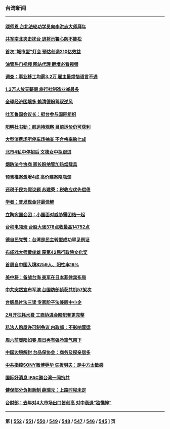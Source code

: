 ### 台湾新闻
---
#### [颂师恩 台北法轮功学员向李洪志大师拜年](../../pages/ncid1349361/n13902399.md?01102045) 
#### [共军南北夹击扰台 退将示警心防不能松](../../pages/ncid1349361/n13903188.md?01102045) 
#### [首次“城市型”灯会 预估创造210亿效益](../../pages/ncid1349361/n13903210.md?01102045) 
#### [油管热门视频 网站代理 翻墙必看视频](http://138.2.39.72:81/youtube.html?epic-marker?01102045)
#### [调查：事业移工均薪3.2万 雇主最烦恼语言不通](../../pages/ncid1349361/n13903216.md?01102045) 
#### [1.3万人放无薪假 旅行社制造业减最多](../../pages/ncid1349361/n13903217.md?01102045) 
#### [全球经济困境多 赖清德盼驾驭逆风](../../pages/ncid1349361/n13903151.md?01102045) 
#### [吐瓦鲁国会议长：挺台参与国际组织](../../pages/ncid1349361/n13903150.md?01102045) 
#### [阳明杜书勤：航运待观察 目前运价仍可获利](../../pages/ncid1349361/n13903164.md?01102045) 
#### [大型消费场所停车场抽查 不合格率逾七成](../../pages/ncid1349361/n13903199.md?01102045) 
#### [北市4私中停招后 文德女中拟跟进](../../pages/ncid1349361/n13903198.md?01102045) 
#### [烟防法今协商 家长盼纳管加热烟载具](../../pages/ncid1349361/n13903196.md?01102045) 
#### [预售推案激增4成 高价建案陷瓶颈](../../pages/ncid1349361/n13903195.md?01102045) 
#### [还税于民为假议题 苏建荣：税收应优先偿债](../../pages/ncid1349361/n13903167.md?01102045) 
#### [学者：普发现金非最佳解](../../pages/ncid1349361/n13903163.md?01102045) 
#### [立陶宛国会团：小国面对威胁需团结一起](../../pages/ncid1349361/n13903160.md?01102045) 
#### [台积电领涨 台股大涨378点收最高14752点](../../pages/ncid1349361/n13903158.md?01102045) 
#### [德自民党赞：台湾是民主转型成功罕见例证](../../pages/ncid1349361/n13903145.md?01102045) 
#### [布袋戏大师黄俊雄 获第42届行政院文化奖](../../pages/ncid1349361/n13903098.md?01102045) 
#### [首周自中国入境8259人、阳性率19%](../../pages/ncid1349361/n13903126.md?01102045) 
#### [美中将：备战台海 美军在日本菲律宾布局](../../pages/ncid1349361/n13902697.md?01102045) 
#### [中共突然宣布军演 台国防部侦获共机57架次](../../pages/ncid1349361/n13902677.md?01102045) 
#### [台版晶片法三读 专家盼子法兼顾中小企](../../pages/ncid1349361/n13902358.md?01102045) 
#### [2月开征耗水费 工商协进会盼配套更完整](../../pages/ncid1349361/n13902360.md?01102045) 
#### [私法人购屋许可制争议 内政部：不影响营运](../../pages/ncid1349361/n13902361.md?01102045) 
#### [周六前暖阳如春 周日再有强冷空气南下](../../pages/ncid1349361/n13902364.md?01102045) 
#### [中国边境解封 台品保协会：商务及探亲居多](../../pages/ncid1349361/n13902326.md?01102045) 
#### [中共指控SONY微博辱华 矢板明夫：是中方太敏感](../../pages/ncid1349361/n13902346.md?01102045) 
#### [国际好消息 IPAC邀台湾一同抗共](../../pages/ncid1349361/n13902345.md?01102045) 
#### [健保部分负担新制 薛瑞元：上路时程未定](../../pages/ncid1349361/n13902331.md?01102045) 
#### [台财部：去年对4大市场出口皆创高 对中衰退“独憔悴”](../../pages/ncid1349361/n13902290.md?01102045) 

---
#### 第 [ [552](./552.md?01102045) / [551](./551.md?01102045) / [550](./550.md?01102045) / [549](./549.md?01102045) / [548](./548.md?01102045) / [547](./547.md?01102045) / [546](./546.md?01102045) / [545](./545.md?01102045) ] 页
